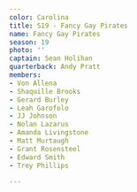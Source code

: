```yaml
---
color: Carolina
title: S19 - Fancy Gay Pirates
name: Fancy Gay Pirates
season: 19
photo: ''
captain: Sean Holihan
quarterback: Andy Pratt
members:
- Von Allena
- Shaquille Brooks
- Gerard Burley
- Leah Garofolo
- JJ Johnson
- Nolan Lazarus
- Amanda Livingstone
- Matt Murtaugh
- Grant Rosensteel
- Edward Smith
- Trey Phillips

---
```

